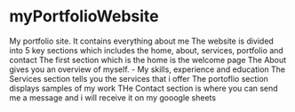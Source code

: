 # myPortfolioWebsite
My portfolio site. It contains everything about me
The website is divided into 5 key sections which includes 
the home, about, services, portfolio and contact
The first section which is the home is the welcome page
The About gives you an overview of myself. 
    - My skills, experience and education
The Services section tells you the services that i offer
The portoflio section displays samples of my work
THe Contact section is where you can send me a message and i will receive it on my gooogle sheets
